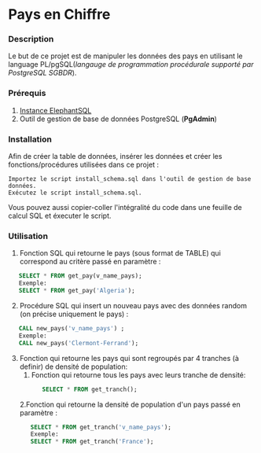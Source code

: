 # Pays en Chiffre 
 ### Description 
   Le but de ce projet est de manipuler les données des pays en utilisant
   le language PL/pgSQL(*langauge de programmation procédurale supporté par PostgreSQL SGBDR*). 
   
   
 ### Prérequis
 1. [Instance ElephantSQL](https://customer.elephantsql.com)
 2. Outil de gestion de base de données PostgreSQL (**PgAdmin**)
 
   
 ### Installation
   Afin de créer la table de données, insérer les données et créer les fonctions/procédures 
   utilisées dans ce projet :
   
    Importez le script install_schema.sql dans l'outil de gestion de base données.
    Exécutez le script install_schema.sql.
   Vous pouvez aussi copier-coller l'intégralité du code dans une feuille de calcul SQL et éxecuter le script.
   
   
 
 
 ### Utilisation
  1. Fonction SQL qui retourne le pays (sous format de TABLE) qui correspond au critère passé en paramètre :
   ```sql
      SELECT * FROM get_pay(v_name_pays);
      Exemple:
      SELECT * FROM get_pay('Algeria');
  ```
 2. Procédure SQL qui insert un nouveau pays avec des données random (on précise uniquement le pays) :
  ```sql 
     CALL new_pays('v_name_pays') ;
     Exemple:
     CALL new_pays('Clermont-Ferrand');
  ```
  3. Fonction qui retourne les pays qui sont regroupés par 4 tranches (à definir) de densité de population:
     1. Fonction qui retourne tous les pays avec leurs tranche de densité:
        ```sql 
           SELECT * FROM get_tranch();
        ```
     2.Fonction qui retourne la densité de population d'un pays passé en paramètre :
       ```sql
          SELECT * FROM get_tranch('v_name_pays');
          Exemple:
          SELECT * FROM get_tranch('France');
       ```
 
     
 



